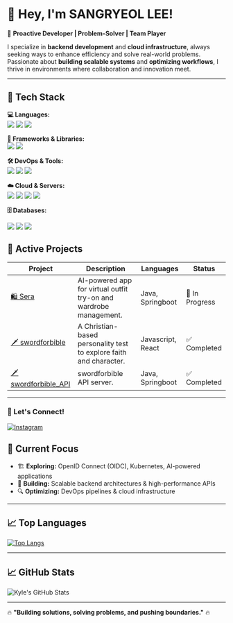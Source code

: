 # 👋 Hey, I'm SANGRYEOL LEE!  

🚀 **Proactive Developer | Problem-Solver | Team Player**  

I specialize in **backend development** and **cloud infrastructure**, always seeking ways to enhance efficiency and solve real-world problems. Passionate about **building scalable systems** and **optimizing workflows**, I thrive in environments where collaboration and innovation meet.  

---  

## 🚀 Tech Stack  

**💻 Languages:**  
<img src="https://img.shields.io/badge/Java-ED8B00?style=for-the-badge&logo=openjdk&logoColor=white">
<img src="https://img.shields.io/badge/JavaScript-F7DF1E?style=for-the-badge&logo=JavaScript&logoColor=white">
<img src="https://img.shields.io/badge/TypeScript-007ACC?style=for-the-badge&logo=typescript&logoColor=white">

**🚀 Frameworks & Libraries:**  
<img src="https://img.shields.io/badge/Spring Boot-6DB33F?style=for-the-badge&logo=Spring Boot&logoColor=white">
<img src="https://img.shields.io/badge/React-20232A?style=for-the-badge&logo=react&logoColor=61DAFB">


**🛠 DevOps & Tools:**  
<img src="https://img.shields.io/badge/docker-%230db7ed.svg?style=for-the-badge&logo=docker&logoColor=white">
<img src="https://img.shields.io/badge/git-%23F05033.svg?style=for-the-badge&logo=git&logoColor=white">
<img src="https://img.shields.io/badge/jenkins-%232C5263.svg?style=for-the-badge&logo=jenkins&logoColor=white"> 

**☁️ Cloud & Servers:**  
<img src="https://img.shields.io/badge/AWS-%23FF9900.svg?style=for-the-badge&logo=amazon-aws&logoColor=white">
<img src="https://img.shields.io/badge/Oracle-F80000?style=for-the-badge&logo=oracle&logoColor=black">
<img src="https://img.shields.io/badge/nginx-%23009639.svg?style=for-the-badge&logo=nginx&logoColor=white">
<img src="https://img.shields.io/badge/apache%20tomcat-%23F8DC75.svg?style=for-the-badge&logo=apache-tomcat&logoColor=black"> 

**🗄️ Databases:**

<img src="https://img.shields.io/badge/Oracle-F80000?style=for-the-badge&logo=Oracle&logoColor=white"> <img src="https://img.shields.io/badge/MySQL-00000F?style=for-the-badge&logo=mysql&logoColor=white"> 
<img src="https://img.shields.io/badge/redis-%23DD0031.svg?style=for-the-badge&logo=redis&logoColor=white"> 


## 🚀 Active Projects  

| Project | Description | Languages| Status |
|---------|------------|--------|--------|
| [🛍️ Sera](https://github.com/your-github-repo) | AI-powered app for virtual outfit try-on and wardrobe management. |Java, Springboot| 🔄 In Progress |
| [🗡️ swordforbible](https://github.com/knmlww/swordofbible) | A Christian-based personality test to explore faith and character. |Javascript, React | ✅ Completed |
| [🗡️ swordforbible_API](https://github.com/knmlww/swordofbible_API) | swordforbible API server.| Java, Springboot| ✅ Completed |


---

### 🌱 Let's Connect!  

[![Instagram](https://img.shields.io/badge/Instagram-%23E4405F.svg?style=for-the-badge&logo=Instagram&logoColor=white)](https://www.instagram.com/sincerarsr/)  



## 📌 Current Focus  
- 🏗 **Exploring:** OpenID Connect (OIDC), Kubernetes, AI-powered applications  
- 🚀 **Building:** Scalable backend architectures & high-performance APIs  
- 🔍 **Optimizing:** DevOps pipelines & cloud infrastructure  

---

## 📈 Top Languages
[![Top Langs](https://github-readme-stats.vercel.app/api/top-langs/?username=knmlww)](https://github.com/anuraghazra/github-readme-stats)

---

## 📈 GitHub Stats  
![Kyle's GitHub Stats](https://github-readme-stats.vercel.app/api?username=knmlww&show_icons=true&theme=dark)  

---

🔥 **"Building solutions, solving problems, and pushing boundaries."** 🔥
